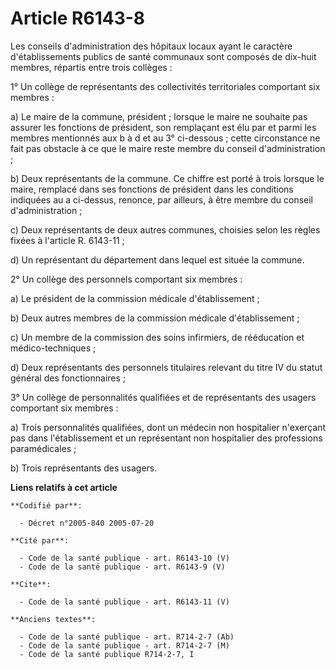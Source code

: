 # Article R6143-8

Les conseils d'administration des hôpitaux locaux ayant le caractère d'établissements publics de santé communaux sont
composés de dix-huit membres, répartis entre trois collèges :

1° Un collège de représentants des collectivités territoriales comportant six membres :

a) Le maire de la commune, président ; lorsque le maire ne souhaite pas assurer les fonctions de président, son remplaçant
est élu par et parmi les membres mentionnés aux b à d et au 3° ci-dessous ; cette circonstance ne fait pas obstacle à ce que
le maire reste membre du conseil d'administration ;

b) Deux représentants de la commune. Ce chiffre est porté à trois lorsque le maire, remplacé dans ses fonctions de président
dans les conditions indiquées au a ci-dessus, renonce, par ailleurs, à être membre du conseil d'administration ;

c) Deux représentants de deux autres communes, choisies selon les règles fixées à l'article R. 6143-11 ;

d) Un représentant du département dans lequel est située la commune.

2° Un collège des personnels comportant six membres :

a) Le président de la commission médicale d'établissement ;

b) Deux autres membres de la commission médicale d'établissement ;

c) Un membre de la commission des soins infirmiers, de rééducation et médico-techniques ;

d) Deux représentants des personnels titulaires relevant du titre IV du statut général des fonctionnaires ;

3° Un collège de personnalités qualifiées et de représentants des usagers comportant six membres :

a) Trois personnalités qualifiées, dont un médecin non hospitalier n'exerçant pas dans l'établissement et un représentant non
hospitalier des professions paramédicales ;

b) Trois représentants des usagers.

**Liens relatifs à cet article**

	**Codifié par**:

	  - Décret n°2005-840 2005-07-20

	**Cité par**:

	  - Code de la santé publique - art. R6143-10 (V)
	  - Code de la santé publique - art. R6143-9 (V)

	**Cite**:

	  - Code de la santé publique - art. R6143-11 (V)

	**Anciens textes**:

	  - Code de la santé publique - art. R714-2-7 (Ab)
	  - Code de la santé publique - art. R714-2-7 (M)
	  - Code de la santé publique R714-2-7, I
